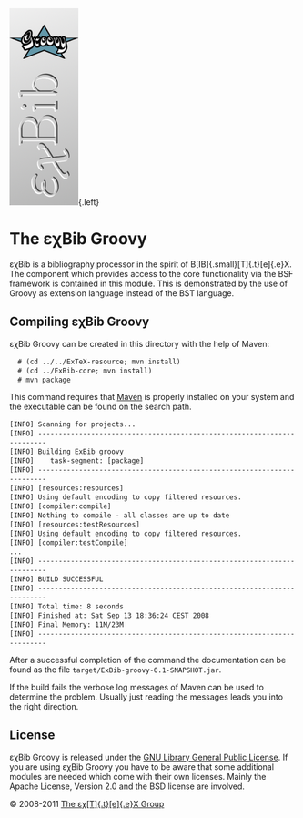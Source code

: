 ![](src/images/ExBib-Groovy-side.png){.left}

The εχBib Groovy
================

εχBib is a bibliography processor in the spirit of
B[IB]{.small}[T]{.t}[e]{.e}X. The component which provides access to the
core functionality via the BSF framework is contained in this module.
This is demonstrated by the use of Groovy as extension language instead
of the BST language.

Compiling εχBib Groovy
----------------------

εχBib Groovy can be created in this directory with the help of Maven:

      # (cd ../../ExTeX-resource; mvn install)
      # (cd ../ExBib-core; mvn install)
      # mvn package

This command requires that [Maven](http://maven.apache.org) is properly
installed on your system and the executable can be found on the search
path.

``` {.output}
[INFO] Scanning for projects...
[INFO] ------------------------------------------------------------------------
[INFO] Building ExBib groovy
[INFO]    task-segment: [package]
[INFO] ------------------------------------------------------------------------
[INFO] [resources:resources]
[INFO] Using default encoding to copy filtered resources.
[INFO] [compiler:compile]
[INFO] Nothing to compile - all classes are up to date
[INFO] [resources:testResources]
[INFO] Using default encoding to copy filtered resources.
[INFO] [compiler:testCompile]
...
[INFO] ------------------------------------------------------------------------
[INFO] BUILD SUCCESSFUL
[INFO] ------------------------------------------------------------------------
[INFO] Total time: 8 seconds
[INFO] Finished at: Sat Sep 13 18:36:24 CEST 2008
[INFO] Final Memory: 11M/23M
[INFO] ------------------------------------------------------------------------
```

After a successful completion of the command the documentation can be
found as the file `target/ExBib-groovy-0.1-SNAPSHOT.jar`.

If the build fails the verbose log messages of Maven can be used to
determine the problem. Usually just reading the messages leads you into
the right direction.

License
-------

εχBib Groovy is released under the [GNU Library General Public
License](LICENSE.html). If you are using εχBib Groovy you have to be
aware that some additional modules are needed which come with their own
licenses. Mainly the Apache License, Version 2.0 and the BSD license are
involved.

© 2008-2011 [The εχ[T]{.t}[e]{.e}X Group](mailto:extex@dante.de)
